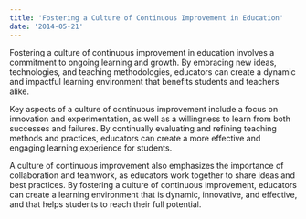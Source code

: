 ```yaml
---
title: 'Fostering a Culture of Continuous Improvement in Education'
date: '2014-05-21'
---
```

Fostering a culture of continuous improvement in education involves a commitment to ongoing learning and growth. By embracing new ideas, technologies, and teaching methodologies, educators can create a dynamic and impactful learning environment that benefits students and teachers alike.

Key aspects of a culture of continuous improvement include a focus on innovation and experimentation, as well as a willingness to learn from both successes and failures. By continually evaluating and refining teaching methods and practices, educators can create a more effective and engaging learning experience for students.

A culture of continuous improvement also emphasizes the importance of collaboration and teamwork, as educators work together to share ideas and best practices. By fostering a culture of continuous improvement, educators can create a learning environment that is dynamic, innovative, and effective, and that helps students to reach their full potential.